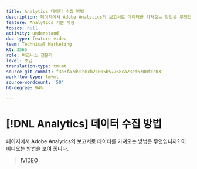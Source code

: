```yaml
---
title: Analytics 데이터 수집 방법
description: 페이지에서 Adobe Analytics의 보고서로 데이터를 가져오는 방법은 무엇입니까? 이 비디오는 방법을 보여 줍니다.
feature: Analytics 기본 사항
topics: null
activity: understand
doc-type: feature video
team: Technical Marketing
kt: 3565
role: 비즈니스 전문가
level: 초급
translation-type: tm+mt
source-git-commit: f3b3fa7d91b0cb21005b57768ca23ed6700fcc03
workflow-type: tm+mt
source-wordcount: '50'
ht-degree: 94%

---
```



# [!DNL Analytics] 데이터 수집 방법

페이지에서 Adobe Analytics의 보고서로 데이터를 가져오는 방법은 무엇입니까? 이 비디오는 방법을 보여 줍니다.

>[!VIDEO](https://video.tv.adobe.com/v/28768/?quality=12)

